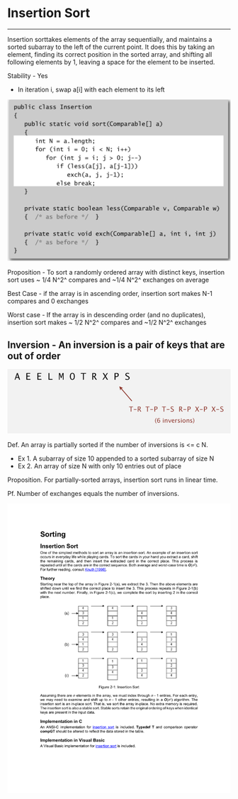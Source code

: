 # Insertion Sort

---

Insertion sorttakes elements of the array sequentially, and maintains a sorted subarray to the left of the current point. It does this by taking an element, finding its correct position in the sorted array, and shifting all following elements by 1, leaving a space for the element to be inserted.

Stability - Yes

- In iteration i, swap a[i] with each element to its left

![image](media/Insertion-Sort-image1.png)

Proposition - To sort a randomly ordered array with distinct keys, insertion sort uses ~ 1/4 N^2^ compares and ~1/4 N^2^ exchanges on average

Best Case - if the array is in ascending order, insertion sort makes N-1 compares and 0 exchanges

Worst case - If the array is in descending order (and no duplicates), insertion sort makes ~ 1/2 N^2^ compares and ~1/2 N^2^ exchanges

## Inversion - An inversion is a pair of keys that are out of order

![image](media/Insertion-Sort-image2.png)

Def. An array is partially sorted if the number of inversions is <= c N.

- Ex 1. A subarray of size 10 appended to a sorted subarray of size N
- Ex 2. An array of size N with only 10 entries out of place

Proposition. For partially-sorted arrays, insertion sort runs in linear time.

Pf. Number of exchanges equals the number of inversions.

![image](media/Insertion-Sort-image3.png)
